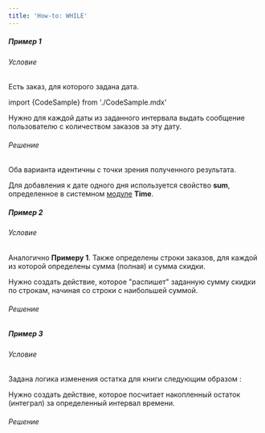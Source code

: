 ```yaml
---
title: 'How-to: WHILE'
---
```


##### Пример 1

###### Условие

Есть заказ, для которого задана дата.

import {CodeSample} from './CodeSample.mdx'

<CodeSample url="https://ru-documentation.lsfusion.org/sample?file=UseCaseWhile&block=sample1"/>

Нужно для каждой даты из заданного интервала выдать сообщение пользователю с количеством заказов за эту дату.

###### Решение

<CodeSample url="https://ru-documentation.lsfusion.org/sample?file=UseCaseWhile&block=solution1"/>

Оба варианта идентичны с точки зрения полученного результата.

Для добавления к дате одного дня используется свойство **sum**, определенное в системном [модуле](Модули.md) **Time**.

##### Пример 2

###### Условие

Аналогично **Примеру 1**. Также определены строки заказов, для каждой из которой определены сумма (полная) и сумма скидки.

<CodeSample url="https://ru-documentation.lsfusion.org/sample?file=UseCaseWhile&block=sample2"/>

Нужно создать действие, которое "распишет" заданную сумму скидки по строкам, начиная со строки с наибольшей суммой.

###### Решение

<CodeSample url="https://ru-documentation.lsfusion.org/sample?file=UseCaseWhile&block=solution2"/>

##### Пример 3

###### Условие

Задана логика изменения остатка для книги следующим образом :

<CodeSample url="https://ru-documentation.lsfusion.org/sample?file=UseCaseWhile&block=sample3"/>

Нужно создать действие, которое посчитает накопленный остаток (интеграл) за определенный интервал времени.

###### Решение

<CodeSample url="https://ru-documentation.lsfusion.org/sample?file=UseCaseWhile&block=solution3"/>
